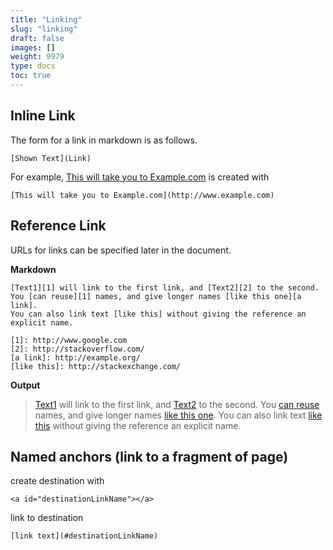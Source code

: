 ```yaml
---
title: "Linking"
slug: "linking"
draft: false
images: []
weight: 9979
type: docs
toc: true
---
```


## Inline Link
The form for a link in markdown is as follows.

    [Shown Text](Link)

For example, [This will take you to Example.com](http://www.example.com) is created with   
    
    [This will take you to Example.com](http://www.example.com)


## Reference Link
URLs for links can be specified later in the document.

**Markdown**

    [Text1][1] will link to the first link, and [Text2][2] to the second.
    You [can reuse][1] names, and give longer names [like this one][a link].
    You can also link text [like this] without giving the reference an explicit name.
    
    [1]: http://www.google.com
    [2]: http://stackoverflow.com/
    [a link]: http://example.org/
    [like this]: http://stackexchange.com/

**Output**

> [Text1][1] will link to the first link, and [Text2][2] to the second.
You [can reuse][1] names, and give longer names [like this one][a link].
You can also link text [like this] without giving the reference an explicit name.

[1]: http://www.google.com
[2]: http://stackoverflow.com/
[a link]: http://example.org/
[like this]: http://stackexchange.com/

## Named anchors (link to a fragment of page)
  
  create destination with  

`<a id="destinationLinkName"></a>`

link to destination

`[link text](#destinationLinkName)`  


